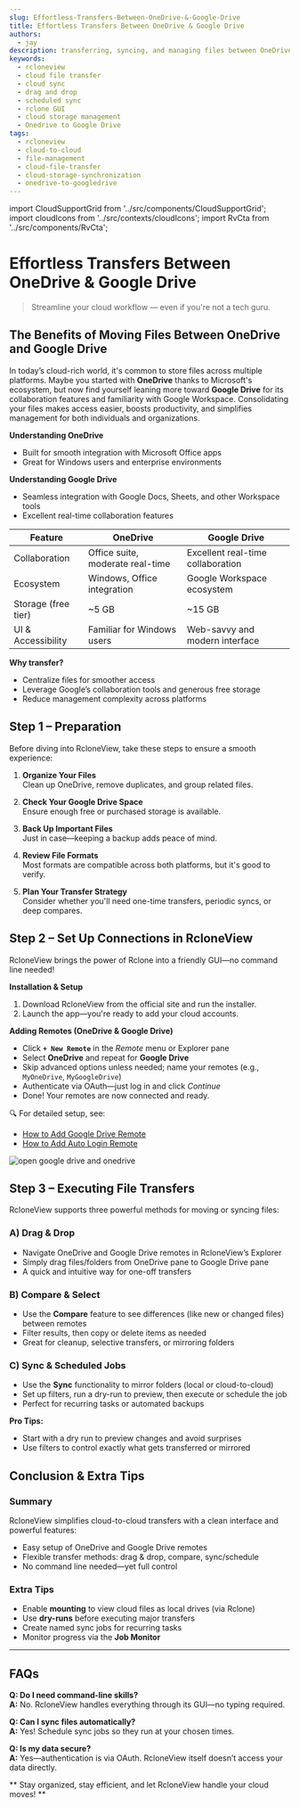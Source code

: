 ```yaml
---
slug: Effortless-Transfers-Between-OneDrive-&-Google-Drive
title: Effortless Transfers Between OneDrive & Google Drive
authors:
  - jay
description: transferring, syncing, and managing files between OneDrive and Google Drive effortless—even for non-technical users.
keywords:
  - rcloneview
  - cloud file transfer
  - cloud sync
  - drag and drop
  - scheduled sync
  - rclone GUI
  - cloud storage management
  - Onedrive to Google Drive
tags:
  - rcloneview
  - cloud-to-cloud
  - file-management
  - cloud-file-transfer
  - cloud-storage-synchronization
  - onedrive-to-googledrive
---
```

import CloudSupportGrid from '../src/components/CloudSupportGrid';
import cloudIcons from '../src/contexts/cloudIcons';
import RvCta from '../src/components/RvCta';

# Effortless Transfers Between OneDrive & Google Drive

> Streamline your cloud workflow — even if you're not a tech guru.


## The Benefits of Moving Files Between OneDrive and Google Drive

In today’s cloud-rich world, it's common to store files across multiple platforms. Maybe you started with **OneDrive** thanks to Microsoft's ecosystem, but now find yourself leaning more toward **Google Drive** for its collaboration features and familiarity with Google Workspace. Consolidating your files makes access easier, boosts productivity, and simplifies management for both individuals and organizations.

<!-- truncate -->

**Understanding OneDrive**

- Built for smooth integration with Microsoft Office apps  
- Great for Windows users and enterprise environments  

**Understanding Google Drive**

- Seamless integration with Google Docs, Sheets, and other Workspace tools  
- Excellent real-time collaboration features  

| Feature              | OneDrive                            | Google Drive                      |
|----------------------|--------------------------------------|------------------------------------|
| Collaboration         | Office suite, moderate real-time     | Excellent real-time collaboration  |
| Ecosystem            | Windows, Office integration          | Google Workspace ecosystem         |
| Storage (free tier)  | ~5 GB                                 | ~15 GB                              |
| UI & Accessibility   | Familiar for Windows users           | Web-savvy and modern interface     |

**Why transfer?**  
- Centralize files for smoother access  
- Leverage Google’s collaboration tools and generous free storage  
- Reduce management complexity across platforms  



## Step 1 – Preparation

Before diving into RcloneView, take these steps to ensure a smooth experience:

1. **Organize Your Files**  
   Clean up OneDrive, remove duplicates, and group related files.

2. **Check Your Google Drive Space**  
   Ensure enough free or purchased storage is available.

3. **Back Up Important Files**  
   Just in case—keeping a backup adds peace of mind.

4. **Review File Formats**  
   Most formats are compatible across both platforms, but it's good to verify.

5. **Plan Your Transfer Strategy**  
   Consider whether you'll need one-time transfers, periodic syncs, or deep compares.

<!-- Obsidian note: CTA 컴포넌트 -->
<RvCta imageSrc="/img/rcloneview-preview.png" downloadUrl="https://rcloneview.com/src/download.html" />

## Step 2 – Set Up Connections in RcloneView

RcloneView brings the power of Rclone into a friendly GUI—no command line needed!

**Installation & Setup**  
1. Download RcloneView from the official site and run the installer.  
2. Launch the app—you're ready to add your cloud accounts.

**Adding Remotes (OneDrive & Google Drive)**  
- Click **`+ New Remote`** in the *Remote* menu or Explorer pane  
- Select **OneDrive** and repeat for **Google Drive**  
- Skip advanced options unless needed; name your remotes (e.g., `MyOneDrive`, `MyGoogleDrive`)  
- Authenticate via OAuth—just log in and click *Continue*  
- Done! Your remotes are now connected and ready.  

🔍 For detailed setup, see:

- [How to Add Google Drive Remote](https://rcloneview.com/support/howto/intro#step-2-adding-remote-storage-google-drive-example)
- [How to Add Auto Login Remote](https://rcloneview.com/support/howto/remote-storage-connection-settings/add-oath-online-login#quick-setup-guide)

<img src="/support/images/en/tutorials/open-google-drive-and-onedrive.png" alt="open google drive and onedrive" class="img-medium img-center" />

## Step 3 – Executing File Transfers

RcloneView supports three powerful methods for moving or syncing files:

### A) **Drag & Drop**

- Navigate OneDrive and Google Drive remotes in RcloneView’s Explorer  
- Simply drag files/folders from OneDrive pane to Google Drive pane  
- A quick and intuitive way for one-off transfers  

### B) **Compare & Select**

- Use the **Compare** feature to see differences (like new or changed files) between remotes  
- Filter results, then copy or delete items as needed  
- Great for cleanup, selective transfers, or mirroring folders  

### C) **Sync & Scheduled Jobs**

- Use the **Sync** functionality to mirror folders (local or cloud-to-cloud)  
- Set up filters, run a dry-run to preview, then execute or schedule the job  
- Perfect for recurring tasks or automated backups  

**Pro Tips:**  
- Start with a dry run to preview changes and avoid surprises  
- Use filters to control exactly what gets transferred or mirrored  


## Conclusion & Extra Tips

### Summary

RcloneView simplifies cloud-to-cloud transfers with a clean interface and powerful features:
- Easy setup of OneDrive and Google Drive remotes  
- Flexible transfer methods: drag & drop, compare, sync/schedule  
- No command line needed—yet full control  

### Extra Tips

- Enable **mounting** to view cloud files as local drives (via Rclone)  
- Use **dry-runs** before executing major transfers  
- Create named sync jobs for recurring tasks  
- Monitor progress via the **Job Monitor**  


---

##  FAQs

**Q: Do I need command-line skills?**  
**A:** No. RcloneView handles everything through its GUI—no typing required.

**Q: Can I sync files automatically?**  
**A:** Yes! Schedule sync jobs so they run at your chosen times.

**Q: Is my data secure?**  
**A:** Yes—authentication is via OAuth. RcloneView itself doesn’t access your data directly.  


** Stay organized, stay efficient, and let RcloneView handle your cloud moves! **


<!-- Obsidian note: Download 컴포넌트 -->
<CloudSupportGrid />